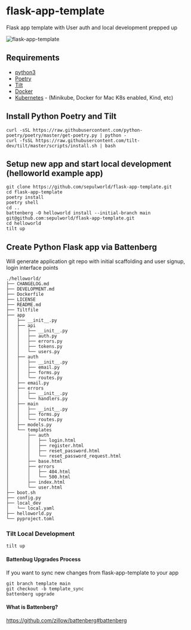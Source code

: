 # flask-app-template

Flask app template with User auth and local development prepped up

![flask-app-template](https://user-images.githubusercontent.com/538171/171298456-c4a3d07e-f27e-4655-804d-801780c392a5.gif)


## Requirements

* [python3](https://www.python.org/downloads/)
* [Poetry](https://python-poetry.org)
* [Tilt](https://tilt.dev)
* [Docker](https://docker.com)
* [Kubernetes](https://kubernetes.io) - (Minikube, Docker for Mac K8s enabled, Kind, etc)

## Install Python Poetry and Tilt
```
curl -sSL https://raw.githubusercontent.com/python-poetry/poetry/master/get-poetry.py | python -
curl -fsSL https://raw.githubusercontent.com/tilt-dev/tilt/master/scripts/install.sh | bash
```

## Setup new app and start local development (helloworld example app)
```
git clone https://github.com/sepulworld/flask-app-template.git
cd flask-app-template
poetry install
poetry shell
cd ..
battenberg -O helloworld install --initial-branch main git@github.com:sepulworld/flask-app-template.git 
cd helloworld 
tilt up
```

## Create Python Flask app via Battenberg

Will generate application git repo with initial scaffolding and user signup, login interface points

```
./helloworld/
├── CHANGELOG.md
├── DEVELOPMENT.md
├── Dockerfile
├── LICENSE
├── README.md
├── Tiltfile
├── app
│   ├── __init__.py
│   ├── api
│   │   ├── __init__.py
│   │   ├── auth.py
│   │   ├── errors.py
│   │   ├── tokens.py
│   │   └── users.py
│   ├── auth
│   │   ├── __init__.py
│   │   ├── email.py
│   │   ├── forms.py
│   │   └── routes.py
│   ├── email.py
│   ├── errors
│   │   ├── __init__.py
│   │   └── handlers.py
│   ├── main
│   │   ├── __init__.py
│   │   ├── forms.py
│   │   └── routes.py
│   ├── models.py
│   └── templates
│       ├── auth
│       │   ├── login.html
│       │   ├── register.html
│       │   ├── reset_password.html
│       │   └── reset_password_request.html
│       ├── base.html
│       ├── errors
│       │   ├── 404.html
│       │   └── 500.html
│       ├── index.html
│       └── user.html
├── boot.sh
├── config.py
├── local_dev
│   └── local.yaml
├── helloworld.py
└── pyproject.toml
```

### Tilt Local Development

```
tilt up
```

#### Battenbug Upgrades Process 

If you want to sync new changes from flask-app-template to your app
 
```
git branch template main 
git checkout -b template_sync
battenberg upgrade
```

#### What is Battenberg?

https://github.com/zillow/battenberg#battenberg

